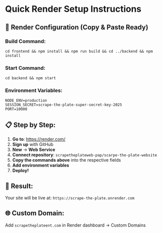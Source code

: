 # Quick Render Setup Instructions

## 🚀 **Render Configuration (Copy & Paste Ready)**

### **Build Command:**
```
cd frontend && npm install && npm run build && cd ../backend && npm install
```

### **Start Command:**
```
cd backend && npm start
```

### **Environment Variables:**
```
NODE_ENV=production
SESSION_SECRET=scrape-the-plate-super-secret-key-2025
PORT=10000
```

## 📋 **Step by Step:**

1. **Go to**: https://render.com/
2. **Sign up** with GitHub
3. **New** → **Web Service**
4. **Connect repository**: `scrapetheplateweb-pap/scarpe-the-plate-website`
5. **Copy the commands above** into the respective fields
6. **Add environment variables**
7. **Deploy!**

## 🎯 **Result:**
Your site will be live at: `https://scrape-the-plate.onrender.com`

## 🌐 **Custom Domain:**
Add `scrapetheplateent.com` in Render dashboard → Custom Domains
